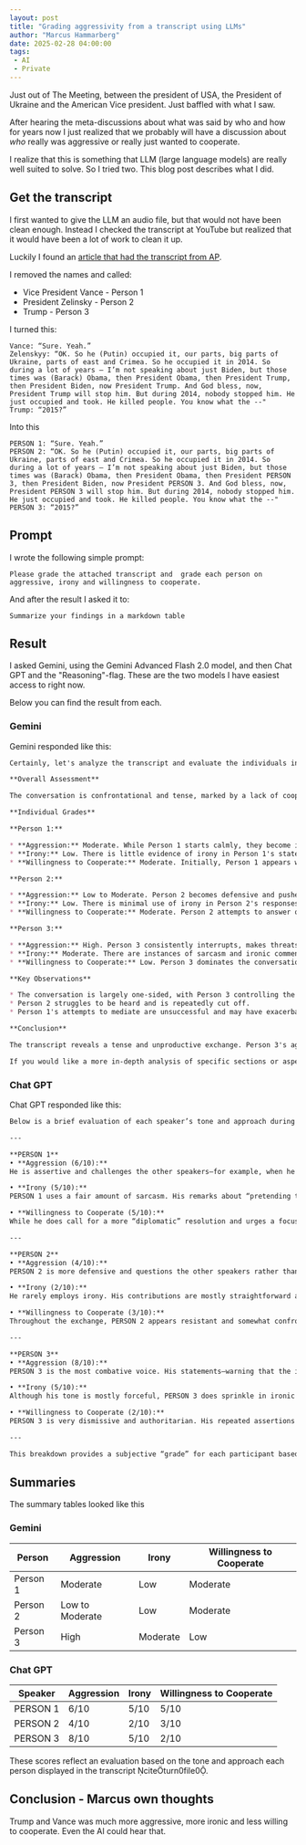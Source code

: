 ```yaml
---
layout: post
title: "Grading aggressivity from a transcript using LLMs"
author: "Marcus Hammarberg"
date: 2025-02-28 04:00:00
tags:
 - AI
 - Private
---
```


Just out of The Meeting, between the president of USA, the President of Ukraine and the American Vice president. Just baffled with what I saw.

After hearing the meta-discussions about what was said by who and how for years now I just realized that we probably will have a discussion about *who* really was aggressive or really just wanted to cooperate.

I realize that this is something that LLM (large language models) are really well suited to solve. So I tried two. This blog post describes what I did.

<!-- excerpt-end -->

## Get the transcript

I first wanted to give the LLM an audio file, but that would not have been clean enough. Instead I checked the transcript at YouTube but realized that it would have been a lot of work to clean it up.

Luckily I found an [article that had the transcript from AP](https://apnews.com/article/trump-zelenskyy-vance-transcript-oval-office-80685f5727628c64065da81525f8f0cf).

I removed the names and called:

- Vice President Vance - Person 1
- President Zelinsky - Person 2
- Trump - Person 3

I turned this:

```text
Vance: “Sure. Yeah.”
Zelenskyy: “OK. So he (Putin) occupied it, our parts, big parts of Ukraine, parts of east and Crimea. So he occupied it in 2014. So during a lot of years — I’m not speaking about just Biden, but those times was (Barack) Obama, then President Obama, then President Trump, then President Biden, now President Trump. And God bless, now, President Trump will stop him. But during 2014, nobody stopped him. He just occupied and took. He killed people. You know what the --"
Trump: “2015?”
```

Into this

```text
PERSON 1: “Sure. Yeah.”
PERSON 2: “OK. So he (Putin) occupied it, our parts, big parts of Ukraine, parts of east and Crimea. So he occupied it in 2014. So during a lot of years — I’m not speaking about just Biden, but those times was (Barack) Obama, then President Obama, then President PERSON 3, then President Biden, now President PERSON 3. And God bless, now, President PERSON 3 will stop him. But during 2014, nobody stopped him. He just occupied and took. He killed people. You know what the --"
PERSON 3: “2015?”
```

## Prompt

I wrote the following simple prompt:

```text
Please grade the attached transcript and  grade each person on aggressive, irony and willingness to cooperate.
```

And after the result I asked it to:

```text
Summarize your findings in a markdown table
```

## Result

I asked Gemini, using the Gemini Advanced Flash 2.0 model, and then Chat GPT and the "Reasoning"-flag. These are the two models I have easiest access to right now.

Below you can find the result from each.

### Gemini

Gemini responded like this:

```markdown
Certainly, let's analyze the transcript and evaluate the individuals involved.

**Overall Assessment**

The conversation is confrontational and tense, marked by a lack of cooperation and understanding. Person 3 displays highly aggressive behavior, while Person 2 exhibits a degree of defensiveness. Person 1 attempts to mediate but ends up escalating the conflict.

**Individual Grades**

**Person 1:**

* **Aggression:** Moderate. While Person 1 starts calmly, they become increasingly assertive and critical of Person 2, particularly towards the end. [cite: 12, 15, 16, 28, 29, 30, 39]
* **Irony:** Low. There is little evidence of irony in Person 1's statements.
* **Willingness to Cooperate:** Moderate. Initially, Person 1 appears willing to engage in a constructive dialogue, but their frustration grows, leading to less cooperative behavior. [cite: 2, 4, 12, 39]

**Person 2:**

* **Aggression:** Low to Moderate. Person 2 becomes defensive and pushes back against accusations, but their overall tone remains relatively calm. [cite: 11, 13, 17, 19, 25, 34, 42]
* **Irony:** Low. There is minimal use of irony in Person 2's responses.
* **Willingness to Cooperate:** Moderate. Person 2 attempts to answer questions and explain their perspective, but the defensiveness hinders cooperation. [cite: 11, 17, 19, 34, 42]

**Person 3:**

* **Aggression:** High. Person 3 consistently interrupts, makes threats, and uses belittling language towards Person 2. [cite: 18, 20, 21, 24, 26, 27, 31, 32, 33, 35, 41, 45, 47, 49, 51]
* **Irony:** Moderate. There are instances of sarcasm and ironic comments from Person 3. [cite: 24, 47, 51]
* **Willingness to Cooperate:** Low. Person 3 dominates the conversation, dismisses Person 2's views, and shows little interest in finding common ground. [cite: 18, 20, 21, 24, 26, 27, 31, 32, 33, 35, 41, 45, 47, 49, 51]

**Key Observations**

* The conversation is largely one-sided, with Person 3 controlling the narrative.
* Person 2 struggles to be heard and is repeatedly cut off.
* Person 1's attempts to mediate are unsuccessful and may have exacerbated the situation.

**Conclusion**

The transcript reveals a tense and unproductive exchange. Person 3's aggressive behavior and unwillingness to cooperate create a hostile environment. Person 2 tries to defend their position but is ultimately silenced. Person 1's efforts to mediate are ineffective.

If you would like a more in-depth analysis of specific sections or aspects of the conversation, feel free to ask!
```


### Chat GPT

Chat GPT responded like this:

```markdown
Below is a brief evaluation of each speaker’s tone and approach during the exchange. (See citeturn0file0 for the transcript details.)

---

**PERSON 1**
• **Aggression (6/10):**
He is assertive and challenges the other speakers—for example, when he criticizes the “chest-thumping” approach and later calls out disrespect in the Oval Office. His language is forceful but remains within the bounds of a debate rather than outright hostility.

• **Irony (5/10):**
PERSON 1 uses a fair amount of sarcasm. His remarks about “pretending that the president’s words mattered more than his actions” and his repeated “just say thank you” come off as both pointed and ironic.

• **Willingness to Cooperate (5/10):**
While he does call for a more “diplomatic” resolution and urges a focus on resolving disagreements rather than media battles, his tone is combative enough that it sometimes limits the sense of genuine collaboration.

---

**PERSON 2**
• **Aggression (4/10):**
PERSON 2 is more defensive and questions the other speakers rather than launching broad attacks. Although he challenges points (e.g., questioning if PERSON 1 has ever seen Ukraine firsthand), his overall tone is less overtly aggressive.

• **Irony (2/10):**
He rarely employs irony. His contributions are mostly straightforward and earnest, without much in the way of sarcastic or ironic commentary.

• **Willingness to Cooperate (3/10):**
Throughout the exchange, PERSON 2 appears resistant and somewhat confrontational—often steering the conversation into a defensive posture. His insistence on making his own points and his reluctance to fully engage with others’ suggestions suggest a relatively low readiness to collaborate.

---

**PERSON 3**
• **Aggression (8/10):**
PERSON 3 is the most combative voice. His statements—warning that the interlocutor is “gambling with World War III” and asserting that “without us, you don’t have any cards”—are highly aggressive and confrontational.

• **Irony (5/10):**
Although his tone is mostly forceful, PERSON 3 does sprinkle in ironic commentary (for instance, the repeated contrasts about who “has the cards”) that carry a mocking, almost cynical edge.

• **Willingness to Cooperate (2/10):**
PERSON 3 is very dismissive and authoritarian. His repeated assertions that others “don’t have the cards” and his refusal to entertain counterarguments reflect a very low willingness to engage in genuine cooperation.

---

This breakdown provides a subjective “grade” for each participant based on their aggressive tone, use of irony, and cooperative stance as evidenced in the transcript.
```

## Summaries

The summary tables looked like this

### Gemini

| Person | Aggression | Irony | Willingness to Cooperate |
|---|---|---|---|
| Person 1 | Moderate | Low | Moderate |
| Person 2 | Low to Moderate | Low | Moderate |
| Person 3 | High | Moderate | Low |

### Chat GPT

| **Speaker** | **Aggression** | **Irony** | **Willingness to Cooperate** |
|-------------|----------------|-----------|------------------------------|
| PERSON 1    | 6/10           | 5/10      | 5/10                         |
| PERSON 2    | 4/10           | 2/10      | 3/10                         |
| PERSON 3    | 8/10           | 5/10      | 2/10                         |

These scores reflect an evaluation based on the tone and approach each person displayed in the transcript citeturn0file0.

## Conclusion - Marcus own thoughts

Trump and Vance was much more aggressive, more ironic and less willing to cooperate. Even the AI could hear that.